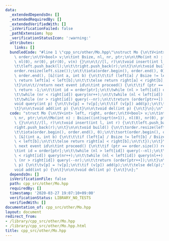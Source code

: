 ```yaml
---
data:
  _extendedDependsOn: []
  _extendedRequiredBy: []
  _extendedVerifiedWith: []
  _isVerificationFailed: false
  _pathExtension: hpp
  _verificationStatusIcon: ':warning:'
  attributes:
    links: []
  bundledCode: "#line 1 \"cpp_src/other/Mo.hpp\"\nstruct Mo {\n\tV<int> left, right,\
    \ order;\n\tV<bool> v;\n\tint Bsize, nl, nr, ptr;\n\n\tMo(int n) : Bsize((int)sqrt(n+1)),\
    \ nl(0), nr(0), ptr(0), v(n) {}\n\n\t//[l, r)\n\tvoid insert(int l, int r) {\n\
    \t\tleft.push_back(l);\n\t\tright.push_back(r);\n\t}\n\n\tvoid build() {\n\t\t\
    order.resize(left.size());\n\t\tiota(order.begin(), order.end(), 0);\n\t\tsort(order.begin(),\
    \ order.end(), [&](int a, int b) {\n\t\t\tif (left[a] / Bsize != left[b] / Bsize)\
    \ return left[a] < left[b];\n\t\t\telse return right[a] < right[b];\n\t\t});\n\
    \t}\n\n\t//return next event id\n\tint proceed() {\n\t\tif (ptr == order.size())\
    \ return -1;\n\t\tint id = order[ptr];\n\t\twhile (nl > left[id]) query(--nl);\n\
    \t\twhile (nr < right[id]) query(nr++);\n\t\twhile (nl < left[id]) query(nl++);\n\
    \t\twhile (nr > right[id]) query(--nr);\n\t\treturn (order[ptr++]);\n\t}\n\n\t\
    void query(int p) {\n\t\tv[p] = !v[p];\n\t\tif (v[p]) add(p);\n\t\telse del(p);\n\
    \t}\n\n\tvoid add(int p) {\n\t}\n\n\tvoid del(int p) {\n\t}\n};\n"
  code: "struct Mo {\n\tV<int> left, right, order;\n\tV<bool> v;\n\tint Bsize, nl,\
    \ nr, ptr;\n\n\tMo(int n) : Bsize((int)sqrt(n+1)), nl(0), nr(0), ptr(0), v(n)\
    \ {}\n\n\t//[l, r)\n\tvoid insert(int l, int r) {\n\t\tleft.push_back(l);\n\t\t\
    right.push_back(r);\n\t}\n\n\tvoid build() {\n\t\torder.resize(left.size());\n\
    \t\tiota(order.begin(), order.end(), 0);\n\t\tsort(order.begin(), order.end(),\
    \ [&](int a, int b) {\n\t\t\tif (left[a] / Bsize != left[b] / Bsize) return left[a]\
    \ < left[b];\n\t\t\telse return right[a] < right[b];\n\t\t});\n\t}\n\n\t//return\
    \ next event id\n\tint proceed() {\n\t\tif (ptr == order.size()) return -1;\n\t\
    \tint id = order[ptr];\n\t\twhile (nl > left[id]) query(--nl);\n\t\twhile (nr\
    \ < right[id]) query(nr++);\n\t\twhile (nl < left[id]) query(nl++);\n\t\twhile\
    \ (nr > right[id]) query(--nr);\n\t\treturn (order[ptr++]);\n\t}\n\n\tvoid query(int\
    \ p) {\n\t\tv[p] = !v[p];\n\t\tif (v[p]) add(p);\n\t\telse del(p);\n\t}\n\n\t\
    void add(int p) {\n\t}\n\n\tvoid del(int p) {\n\t}\n};"
  dependsOn: []
  isVerificationFile: false
  path: cpp_src/other/Mo.hpp
  requiredBy: []
  timestamp: '2020-03-27 19:07:10+09:00'
  verificationStatus: LIBRARY_NO_TESTS
  verifiedWith: []
documentation_of: cpp_src/other/Mo.hpp
layout: document
redirect_from:
- /library/cpp_src/other/Mo.hpp
- /library/cpp_src/other/Mo.hpp.html
title: cpp_src/other/Mo.hpp
---
```

